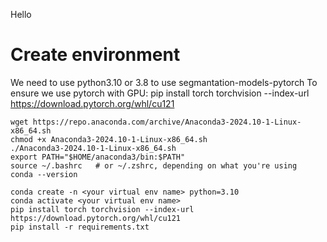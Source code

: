 Hello

# Create environment
We need to use python3.10 or 3.8 to use segmantation-models-pytorch
To ensure we use pytorch with GPU: pip install torch torchvision --index-url https://download.pytorch.org/whl/cu121
```
wget https://repo.anaconda.com/archive/Anaconda3-2024.10-1-Linux-x86_64.sh
chmod +x Anaconda3-2024.10-1-Linux-x86_64.sh 
./Anaconda3-2024.10-1-Linux-x86_64.sh 
export PATH="$HOME/anaconda3/bin:$PATH"
source ~/.bashrc   # or ~/.zshrc, depending on what you're using
conda --version

conda create -n <your virtual env name> python=3.10 
conda activate <your virtual env name>
pip install torch torchvision --index-url https://download.pytorch.org/whl/cu121
pip install -r requirements.txt
```
